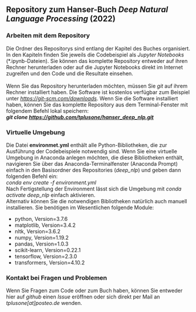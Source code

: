 ## Repository zum Hanser-Buch *Deep Natural Language Processing* (2022)
### Arbeiten mit dem Repository 
Die Ordner des Repositorys sind entlang der Kapitel des Buches organisiert. 
In den Kapiteln finden Sie jeweils die Codebeispiel als *Jupyter Notebooks* (\*.ipynb-Dateien). 
Sie können das komplette Repository entweder auf ihren Rechner herunterladen oder auf die Jupyter Notebooks direkt im Internet zugreifen 
und den Code und die Resultate einsehen.<br><br>
Wenn Sie das Repository herunterladen möchten, müssen Sie *git* auf ihrem Rechner installiert haben. Die Software ist kostenlos verfügbar
zum Beispiel unter *https://git-scm.com/downloads*. Wenn Sie die Software installiert haben, können Sie das komplette Repository
aus dem Terminal-Fenster mit folgendem Befehl lokal speichern:<br>
***git clone https://github.com/tplusone/hanser_deep_nlp.git*** 
<br>
### Virtuelle Umgebung
Die Datei **environmet.yml** enthält alle Python-Bibliotheken, die zur Ausführung der Codebeispiele notwendig sind. 
Wenn Sie eine virtuelle Umgebung in Anaconda anlegen möchten, die diese Bibliotheken enthält, navigieren Sie über das Anaconda-Terminalfenster
(Anaconda Prompt) einfach in den Basisordner des Repositories (*deep_nlp*) und geben dann folgenden Befehl ein:<br>
*conda env create -f environment.yml* <br>
Nach Fertigstellung der Environment lässt sich die Umgebung mit *conda activate deep_nlp* einfach aktivieren.<br>
Alternativ können Sie die notwendigen Bibliotheken natürlich auch manuell installieren. Sie benötigen im Wesentlichen folgende Module:<br>
- python, Version=3.7.6
- matplotlib, Version=3.4.2
- nltk, Version=3.6.2
- numpy, Version=1.19.2
- pandas, Version=1.0.3
- scikit-learn, Version=0.22.1
- tensorflow, Version=2.3.0
- transformers, Version=4.10.2

### Kontakt bei Fragen und Problemen
Wenn Sie Fragen zum Code oder zum Buch haben, können Sie entweder hier auf *github* einen *Issue* eröffnen oder sich direkt per Mail
an *tplusone[at]posteo.de* wenden.
